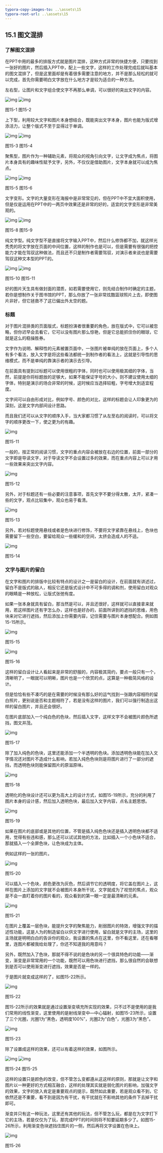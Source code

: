 ```yaml
---
typora-copy-images-to: ..\assets\15
typora-root-url: ..\assets\15
---
```


## **15.1**  **图文混排**

### **了解图文混排**

在PPT中用的最多的排版方式就是图片混排，这种方式非常的快捷方便，只要找到一张好的图片，然后插入PPT中，配上一些文字，这样的工作处理完成后就叫基本的图文混排了，但是这里面却是有着很多需要注意的地方，并不是那么轻松的就可以完成，首先你需要明白文字放在什么地方才是较为适合的一种方法。

左右型，让图片和文字组合使文字不再那么单调，可以很好的突出文字的内容。

![img](/assets/15/image001.jpg)   ![img](/assets/15/image002.jpg)

图15-1                                         图15-2         

上下型，利用较大文字和图片本身想结合，既能突出文字本身，图片也能为版式增添活力，让整个版式不至于显得过于单调。

![img](/assets/15/image003.jpg)     ![img](/assets/15/image004.jpg)

图15-3                                  图15-4        

聚焦型，图片作为一种辅助元素，将观众的视角引向文字，让文字成为焦点，将图片本身具有的趣味性赋予文字，另外，不仅仅是借助图片，文字本身就可以成为焦点。

![img](/assets/15/image005.jpg)  ![img](/assets/15/image006.jpg)

图15-5                                     图15-6        

文字变形。文字的大量变形在海报中是非常常见的，但在PPT中不宜大面积使用，但是仅是运用在PPT中的一两页中效果还是非常的好的，适宜的文字变形是非常美观的。

![img](/assets/15/image007.png) ![img](/assets/15/image008.jpg)

图15-8                                    图15-9          

纯文字型。纯文字型不是直接将文字输入PPT中，然后什么修饰都不加，就这样光秃秃的将文字放在页面的中间位置，这样的制作也是可以，但是需要有很强的把控能力才能在驾驭这种做法，而且还不只是制作者需要驾驭，对演示者来说也是需要驾驭这种文本型的PPT的。

![img](/assets/15/image009.jpg)  ![img](/assets/15/image010.jpg)

图15-10                                     图15-11   

好的图片天生具有做封面的潜质，如若需要使用它，则先结合制作时确定的主题，若你是想制作关于图书馆的PPT，那么你放了一张非常炫酷篮球照片上去，即使图片非好，但它拯救不了这已偏出外太空的题。

### **标题**

对于图片混排类的页面版式，标题扮演者很重要的角色，放在版式中，它可以被忽略，但你迟早会去看它，它可以没有图片那么惊艳，但是它总能抓住你的眼球，它就是这么的稳操胜券。

文字作为说明、解释性的元素被置页面中，一张图片被单纯的放在页面上，多个人有多个看法，放入文字是将这些看法都统一到制作者的看法上，这就是引导性的思维模式，而不是单纯的靠演示者的演示去引导。

在前面具有提到过标题可以使用很粗的字体，同时也可以使用极其细的字体，当然，前提是你将标题放的足够大，如果不能保证字号的大小，则不建议使用太细的字体，特别是演示的场合非常的时候，这时候应当选择较粗，字号增大到适宜程度。

文字间可以自由形成对比，例如字号、颜色的对比，这样的标题会让人印象更为的深刻，这是文字内部间设计思路。

而且我们还可以从文字的顺序入手，当大家都习惯了从左至右的阅读时，可以将文字的顺序更改一下，使之更为的有趣。

![img](/assets/15/image011.jpg)

图15-11

一般的，按正常的阅读习惯，文字的重点内容会被放在右边的位置，前面一部分的文字即是导读文字，对于导读文字不会设置过多的效果，而在重点内容上可以才用一些效果来突出文字内容。

![img](/assets/15/image012.jpg)

图15-12

另外，对于标题还有一些必要的注意事项，首先文字不要分得太散，太开，紧凑一些的文字，观点比较集中，观众也易于看清。

![img](/assets/15/image013.jpg)

图15-13

另外，若对标题使用悬线或者是色块进行修饰，不要将文字紧靠在悬线上，色块也需要留下一些空白，要留给观众一些缓和的空间，太挤会造成人的不适。

![img](/assets/15/image014.jpg)

图15-14

### **文字与图片的留白**

在文字和图片的排版中比较有特点的设计之一是留白的设计，在前面就有讲述过，留白不是版式的敌人，相反它还是版式设计中不可多得的调和剂，使用留白对观众的眼睛是一种放松，让版式张弛有度。

如果一张本身就具有留白，那当然是可以，并且还很好，这样就可以直接拿来就用，若这样图片还有字怎么办，这样也是好办的，前面所讲到的遮挡的思维，用色块来对它进行遮挡，然后添加上你需要内容，记住需要与图片本身想配合。例如图15-15所示。

![img](/assets/15/image015.png)

图15-15

![img](/assets/15/image016.jpg)

图15-16

这样的留白设计让人看起来是非常的舒服的，内容极其简约，要点一般只有一个，清晰明了，一眼就可以明晰，图片也是一个欣赏的点，这算是一种极简风格的设计。

但是恰恰有些不凑巧的是在需要的时候没有那么好的运气找到一张跟内容相符的留白照片，更别说是否和主题相符了，若是没有这样的图片，我们可以强行制造出这样的留白图片，并且还会很好。

在图片底部加入一个纯白色的色块，然后插入文字，这样文字不会被图片颜色所遮挡，图文并茂。

![img](/assets/15/image017.jpg)

图15-17

除了加入纯色的色块，这里还能添加一个半透明的色块。添加透明色块能在加入文字情况还对图片不造成什么影响，若加入纯色色块则是将图片进行了一部分的遮挡，而透明色块则能保留图片的原滋原味。

![img](/assets/15/image018.jpg)

图15-18

透明化的色块设计还可以更为高大上的设计方式，如图15-19所示，充分的利用了图片本身的设计感，然后加入透明色块，最后加入文字内容，点名主题思想。

![img](/assets/15/image019.jpg)

图15-19

如果在图片的底部或是其他的位置，不管是插入纯色色块还是插入透明色块都不适用，觉得有些违和感，那么还可以试试其他的方法，比如插入一个小色块不适合，那就插入一个全屏色块，让色块成为主体。

例如这样的一张的图片。

![img](/assets/15/image020.jpg)

图15-20

可以插入一个色块，颜色更改为灰色，然后调节它的透明度，将它盖在图片上，这样在图片上添加的文字就不会被图片本身所干扰，文字就成为了视觉的焦点，观众是不会一直盯着你的图片看的，观众看到的第一眼一定是最清晰的元素。

![img](/assets/15/image021.jpg)

图15-21

在图片上覆盖一层色块，能提升文字的聚焦能力，削弱图片的特效，增强文字的描述性功能，这是人为的制造留白以供文字进行使用，留白就是文字的主场，这里的主场就是明明白白的告诉你的观众，我设置的焦点在这里，你不看这里，还在看哪里，连图片都被我给处理了，你还不知道我的用意吗？

另外，既然加入了色块，那就不得不说的是色块的另一个很具特色的功能——渐变，渐变是非常常用的一个功能，既然可以用色块进行遮挡，那么很自然的会联想到是否可以使用渐变进行遮挡，效果是否是一样的。

于是图片就变成这样的了，如图15-22所示。

![img](/assets/15/image022.jpg)

图15-22

图15-22所示的效果就是通过设置渐变填充所实现的效果，只不过不是使用的是我们常用的线性渐变，这里使用的是射线渐变中—中心辐射，如图15-23所示，设置了三个光圈，光圈1为“黑色，透明度100%”，光圈2为“白色”，光圈3为“黑色”。

![img](/assets/15/image023.png)

图15-23

除了设置成这样的效果，还可以有着这样的效果，如图所示。

![img](/assets/15/image024.jpg)  ![img](/assets/15/image025.jpg)

图15-24                                 图15-25

这样的设置只是颜色的改变，但不管怎么变都遵从这这样的原则，那就是让文字和图片以一种更好的方式相互融合，这样的处理其实就是弱化图片的影响，加强文字的效果，文字的放入肯定是重要观点的提示，既然如此重要，若是观众看不到，它依然还是不重要，看不到是因为有干扰，有干扰就在不影响其他的条件下去掉干扰即可。

渐变并只有这一种玩法，这里还有其他的玩法，但不管怎么玩，都是在为文字打下它的主场，若是仅仅为了玩，那完成PPT的时间则将不知要延期多少了。如图15-26所示，利用渐变色块遮挡住图片的一侧，然后再将文字设置在色块上。

![img](/assets/15/image026.jpg)

图15-26